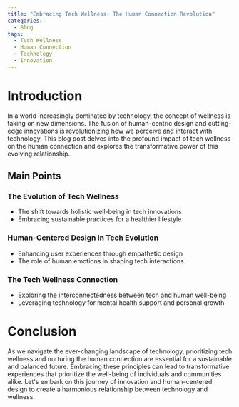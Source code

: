 ```yaml
---
title: "Embracing Tech Wellness: The Human Connection Revolution"
categories:
  - Blog
tags:
  - Tech Wellness
  - Human Connection
  - Technology
  - Innovation
---
```


# Introduction
In a world increasingly dominated by technology, the concept of wellness is taking on new dimensions. The fusion of human-centric design and cutting-edge innovations is revolutionizing how we perceive and interact with technology. This blog post delves into the profound impact of tech wellness on the human connection and explores the transformative power of this evolving relationship.

## Main Points
### The Evolution of Tech Wellness
- The shift towards holistic well-being in tech innovations
- Embracing sustainable practices for a healthier lifestyle

### Human-Centered Design in Tech Evolution
- Enhancing user experiences through empathetic design
- The role of human emotions in shaping tech interactions

### The Tech Wellness Connection
- Exploring the interconnectedness between tech and human well-being
- Leveraging technology for mental health support and personal growth

# Conclusion
As we navigate the ever-changing landscape of technology, prioritizing tech wellness and nurturing the human connection are essential for a sustainable and balanced future. Embracing these principles can lead to transformative experiences that prioritize the well-being of individuals and communities alike. Let's embark on this journey of innovation and human-centered design to create a harmonious relationship between technology and wellness.